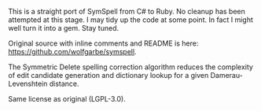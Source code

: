 This is a straight port of SymSpell from C# to Ruby. No cleanup has been attempted at this stage. I may tidy up the code at some point. In fact I might well turn it into a gem. Stay tuned.

Original source with inline comments and README is here: https://github.com/wolfgarbe/symspell.

The Symmetric Delete spelling correction algorithm reduces the complexity of edit candidate generation and dictionary lookup for a given Damerau-Levenshtein distance.

Same license as original (LGPL-3.0).


